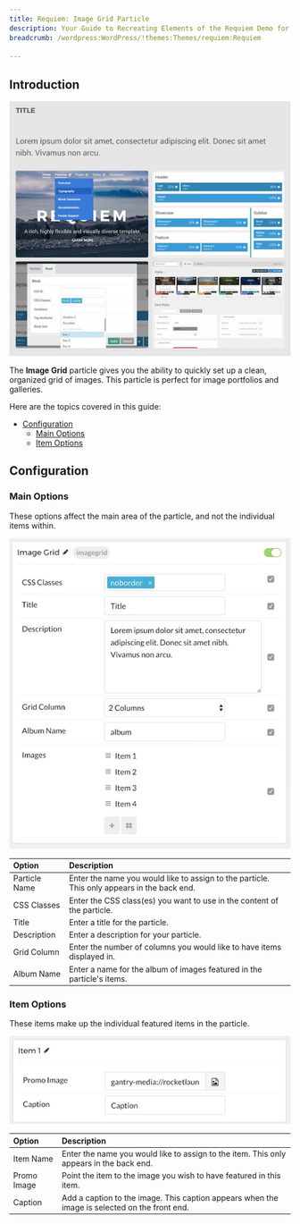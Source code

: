 ```yaml
---
title: Requiem: Image Grid Particle
description: Your Guide to Recreating Elements of the Requiem Demo for WordPress
breadcrumb: /wordpress:WordPress/!themes:Themes/requiem:Requiem

---
```


## Introduction

![](assets/particle_image1.jpeg)

The **Image Grid** particle gives you the ability to quickly set up a clean, organized grid of images. This particle is perfect for image portfolios and galleries. 

Here are the topics covered in this guide:

* [Configuration](#configuration)
    - [Main Options](#main-options)
    - [Item Options](#item-options)


## Configuration

### Main Options 

These options affect the main area of the particle, and not the individual items within.

![](assets/particle_image2.jpeg)

| Option        | Description                                                                                 |
| :-----        | :-----                                                                                      |
| Particle Name | Enter the name you would like to assign to the particle. This only appears in the back end. |
| CSS Classes   | Enter the CSS class(es) you want to use in the content of the particle.                     |
| Title         | Enter a title for the particle.                                                             |
| Description   | Enter a description for your particle.                                                      |
| Grid Column   | Enter the number of columns you would like to have items displayed in.                      |
| Album Name    | Enter a name for the album of images featured in the particle's items.                      |


### Item Options

These items make up the individual featured items in the particle.

![](assets/particle_image3.jpeg)

| Option      | Description                                                                                   |
| :-----      | :-----                                                                                        |
| Item Name   | Enter the name you would like to assign to the item. This only appears in the back end.       |
| Promo Image | Point the item to the image you wish to have featured in this item.                           |
| Caption     | Add a caption to the image. This caption appears when the image is selected on the front end. |



